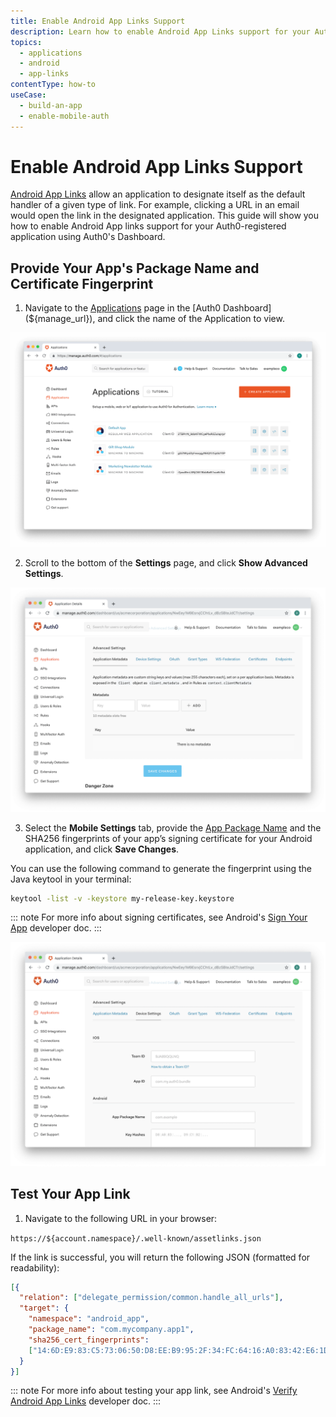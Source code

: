 ```yaml
---
title: Enable Android App Links Support
description: Learn how to enable Android App Links support for your Auth0 application.
topics:
  - applications
  - android
  - app-links
contentType: how-to
useCase:
  - build-an-app
  - enable-mobile-auth
---
```

# Enable Android App Links Support

[Android App Links](https://developer.android.com/training/app-links/index.html) allow an application to designate itself as the default handler of a given type of link. For example, clicking a URL in an email would open the link in the designated application. This guide will show you how to enable Android App links support for your Auth0-registered application using Auth0's Dashboard.

## Provide Your App's Package Name and Certificate Fingerprint

1. Navigate to the [Applications](${manage_url}/#/applications) page in the [Auth0 Dashboard](${manage_url}), and click the name of the Application to view.

![View Applications](/media/articles/dashboard/guides/app-list.png)

2. Scroll to the bottom of the **Settings** page, and click **Show Advanced Settings**.

![Show Advanced Settings](/media/articles/applications/advanced-settings.png)

3. Select the **Mobile Settings** tab, provide the [App Package Name](https://developer.android.com/studio/build/application-id.html) and the SHA256 fingerprints of your app’s signing certificate for your Android application, and click **Save Changes**.

You can use the following command to generate the fingerprint using the Java keytool in your terminal:

```bash
keytool -list -v -keystore my-release-key.keystore
```

::: note
For more info about signing certificates, see Android's [Sign Your App](https://developer.android.com/studio/publish/app-signing.html) developer doc.
:::

![Add Mobile Settings](/media/articles/applications/mobile-settings.png)


## Test Your App Link

1. Navigate to the following URL in your browser:

`https://${account.namespace}/.well-known/assetlinks.json`

If the link is successful, you will return the following JSON (formatted for readability):

```json
[{
  "relation": ["delegate_permission/common.handle_all_urls"],
  "target": {
    "namespace": "android_app",
    "package_name": "com.mycompany.app1",
    "sha256_cert_fingerprints":
    ["14:6D:E9:83:C5:73:06:50:D8:EE:B9:95:2F:34:FC:64:16:A0:83:42:E6:1D:BE:A8:8A:04:96:B2:3F:CF:44:E5"]
  }
}]
```

::: note
For more info about testing your app link, see Android's [Verify Android App Links](https://developer.android.com/training/app-links/verify-site-associations.html#testing) developer doc.
:::
